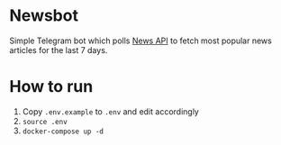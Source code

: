 # Newsbot
Simple Telegram bot which polls [News API](https://newsapi.org/) to fetch most popular news articles for the last 7 days.

# How to run
1. Copy `.env.example` to `.env` and edit accordingly
2. `source .env`
3. `docker-compose up -d`